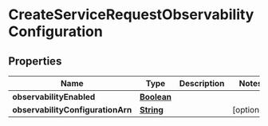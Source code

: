

# CreateServiceRequestObservabilityConfiguration


## Properties

| Name | Type | Description | Notes |
|------------ | ------------- | ------------- | -------------|
|**observabilityEnabled** | [**Boolean**](Boolean.md) |  |  |
|**observabilityConfigurationArn** | [**String**](String.md) |  |  [optional] |



